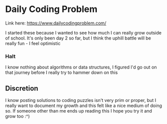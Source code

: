 # Daily Coding Problem

Link here: https://www.dailycodingproblem.com/

I started these because I wanted to see how much I can really grow outside of school. It's only been day 2 so far, but I think the uphill battle will be really fun - I feel optimistic

### Halt
I know nothing about algorithms or data structures, I figured I'd go out on that journey before I really try to hammer down on this

## Discretion
I know posting solutions to coding puzzles isn't very prim or proper, but I really want to document my growth and this felt like a nice medium of doing so. If someone other than me ends up reading this I hope you try it and grow too :^)